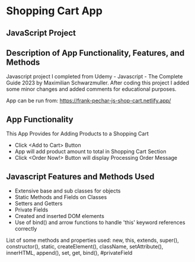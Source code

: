 # Shopping Cart App
## JavaScript Project
## Description of App Functionality, Features, and Methods

Javascript project I completed from Udemy - Javascript - The Complete Guide 2023 by Maximilian Schwarzmuller. After coding this project I added some minor changes and added comments for educational purposes.

App can be run from: https://frank-pechar-js-shop-cart.netlify.app/

## App Functionality

This App Provides for Adding Products to a Shopping Cart

- Click &lt;Add to Cart&gt; Button
- App will add product amount to total in Shopping Cart Section
- Click &lt;Order Now!&gt; Button will display Processing Order Message

## Javascript Features and Methods Used

- Extensive base and sub classes for objects 
- Static Methods and Fields on Classes
- Setters and Getters
- Private Fields
- Created and inserted DOM elements
- Use of bind() and arrow functions to handle 'this' keyword references correctly

List of some methods and properties used: new, this, extends, super(), constructor(), static, createElement(), className, setAttribute(), innerHTML, append(), set, get, bind(), #privateField
